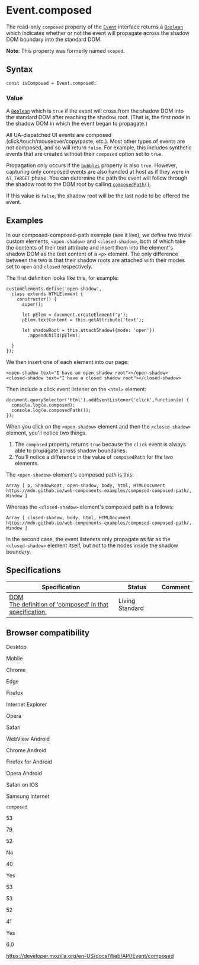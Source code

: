 # Event.composed

The read-only `composed` property of the [`Event`](../event) interface returns a [`Boolean`](https://developer.mozilla.org/en-US/docs/Web/JavaScript/Reference/Global_Objects/Boolean) which indicates whether or not the event will propagate across the shadow DOM boundary into the standard DOM.

**Note**: This property was formerly named `scoped`.

## Syntax

    const isComposed = Event.composed;

### Value

A [`Boolean`](https://developer.mozilla.org/en-US/docs/Web/JavaScript/Reference/Global_Objects/Boolean) which is `true` if the event will cross from the shadow DOM into the standard DOM after reaching the shadow root. (That is, the first node in the shadow DOM in which the event began to propagate.)

All UA-dispatched UI events are composed (click/touch/mouseover/copy/paste, etc.). Most other types of events are not composed, and so will return `false`. For example, this includes synthetic events that are created without their `composed` option set to `true`.

Propagation only occurs if the [`bubbles`](bubbles) property is also `true`. However, capturing only composed events are also handled at host as if they were in `AT_TARGET` phase. You can determine the path the event will follow through the shadow root to the DOM root by calling [`composedPath()`](composedpath).

If this value is `false`, the shadow root will be the last node to be offered the event.

## Examples

In our composed-composed-path example (see it live), we define two trivial custom elements, `<open-shadow>` and `<closed-shadow>`, both of which take the contents of their text attribute and insert them into the element's shadow DOM as the text content of a `<p>` element. The only difference between the two is that their shadow roots are attached with their modes set to `open` and `closed` respectively.

The first definition looks like this, for example:

    customElements.define('open-shadow',
      class extends HTMLElement {
        constructor() {
          super();

          let pElem = document.createElement('p');
          pElem.textContent = this.getAttribute('text');

          let shadowRoot = this.attachShadow({mode: 'open'})
            .appendChild(pElem);

      }
    });

We then insert one of each element into our page:

    <open-shadow text="I have an open shadow root"></open-shadow>
    <closed-shadow text="I have a closed shadow root"></closed-shadow>

Then include a click event listener on the `<html>` element:

    document.querySelector('html').addEventListener('click',function(e) {
      console.log(e.composed);
      console.log(e.composedPath());
    });

When you click on the `<open-shadow>` element and then the `<closed-shadow>` element, you'll notice two things.

1.  The `composed` property returns `true` because the `click` event is always able to propagate across shadow boundaries.
2.  You'll notice a difference in the value of `composedPath` for the two elements.

The `<open-shadow>` element's composed path is this:

    Array [ p, ShadowRoot, open-shadow, body, html, HTMLDocument https://mdn.github.io/web-components-examples/composed-composed-path/, Window ]

Whereas the `<closed-shadow>` element's composed path is a follows:

    Array [ closed-shadow, body, html, HTMLDocument https://mdn.github.io/web-components-examples/composed-composed-path/, Window ]

In the second case, the event listeners only propagate as far as the `<closed-shadow>` element itself, but not to the nodes inside the shadow boundary.

## Specifications

<table><thead><tr class="header"><th>Specification</th><th>Status</th><th>Comment</th></tr></thead><tbody><tr class="odd"><td><a href="https://dom.spec.whatwg.org/#dom-event-composed">DOM<br />
<span class="small">The definition of 'composed' in that specification.</span></a></td><td><span class="spec-living">Living Standard</span></td><td></td></tr></tbody></table>

## Browser compatibility

Desktop

Mobile

Chrome

Edge

Firefox

Internet Explorer

Opera

Safari

WebView Android

Chrome Android

Firefox for Android

Opera Android

Safari on IOS

Samsung Internet

`composed`

53

79

52

No

40

Yes

53

53

52

41

Yes

6.0

<a href="https://developer.mozilla.org/en-US/docs/Web/API/Event/composed" class="_attribution-link">https://developer.mozilla.org/en-US/docs/Web/API/Event/composed</a>
